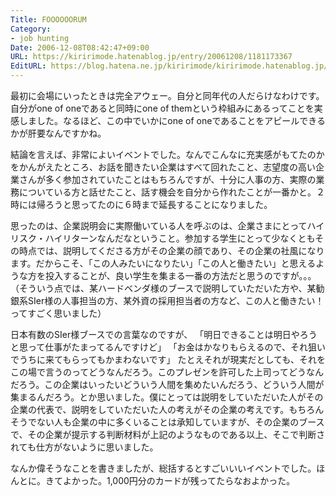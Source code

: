```yaml
---
Title: FOOOOOORUM
Category:
- job hunting
Date: 2006-12-08T08:42:47+09:00
URL: https://kiririmode.hatenablog.jp/entry/20061208/1181173367
EditURL: https://blog.hatena.ne.jp/kiririmode/kiririmode.hatenablog.jp/atom/entry/8454420450078217855
---
```


最初に会場にいったときは完全アウェー。自分と同年代の人だらけなわけです。自分がone of oneであると同時にone of themという枠組みにあるってことを実感しました。なるほど、この中でいかにone of oneであることをアピールできるかが肝要なんですかね。


結論を言えば、非常によいイベントでした。なんでこんなに充実感がもてたのかをかんがえたところ、お話を聞きたい企業はすべて回れたこと、志望度の高い企業さんが多く参加されていたことはもちろんですが、十分に人事の方、実際の業務についている方と話せたこと、話す機会を自分から作れたことが一番かと。２時には帰ろうと思ってたのに６時まで延長することになりました。


思ったのは、企業説明会に実際働いている人を呼ぶのは、企業さまにとってハイリスク・ハイリターンなんだなということ。参加する学生にとって少なくともその時点では、説明してくださる方がその企業の顔であり、その企業の社風になります。だからこそ、「この人みたいになりたい」「この人と働きたい」と思えるような方を投入することが、良い学生を集まる一番の方法だと思うのですが。。。（そういう点では、某ハードベンダ様のブースで説明していただいた方や、某勧銀系SIer様の人事担当の方、某外資の採用担当者の方など、この人と働きたい！ってすごく思いました）


日本有数のSIer様ブースでの言葉なのですが、
「明日できることは明日やろうと思って仕事がたまってるんですけど」
「お金はかなりもらえるので、それ狙いでうちに来てもらってもかまわないです」
たとえそれが現実だとしても、それをこの場で言うのってどうなんだろう。このプレゼンを許可した上司ってどうなんだろう。この企業はいったいどういう人間を集めたいんだろう、どういう人間が集まるんだろう。とか思いました。僕にとっては説明をしていただいた人がその企業の代表で、説明をしていただいた人の考えがその企業の考えです。もちろんそうでない人も企業の中に多くいることは承知していますが、その企業のブースで、その企業が提示する判断材料が上記のようなものである以上、そこで判断されても仕方がないように思いました。


なんか偉そうなことを書きましたが、総括するとすごいいいイベントでした。ほんとに。きてよかった。1,000円分のカードが残ってたらなおよかった。 
